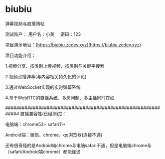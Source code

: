 # biubiu
弹幕视频与直播网站

测试账户：
用户名：小美  &nbsp;&nbsp;&nbsp; 密码：123

项目演示地址：[https://biubiu.zcdev.xyz](https://biubiu.zcdev.xyz)

项目功能介绍：

1.视频分享、按类别上传视频、按类别与关键字搜索

2.视频点播弹幕(与内容相关持久化的评论)

3.通过WebSocket实现的实时弹幕系统

4.基于WebRTC的直播系统、多房间制、多主播同时在线


#############################################################
直播兼容性(已经测试)：

电脑端：chrome53+ safari11+ 

Android端：微信、chrome、qq浏览器(连接不通)

还有很奇怪的是Android端chrome与电脑safari不通，但是电脑端chrome与（safari/Android端chrome）都能连通

